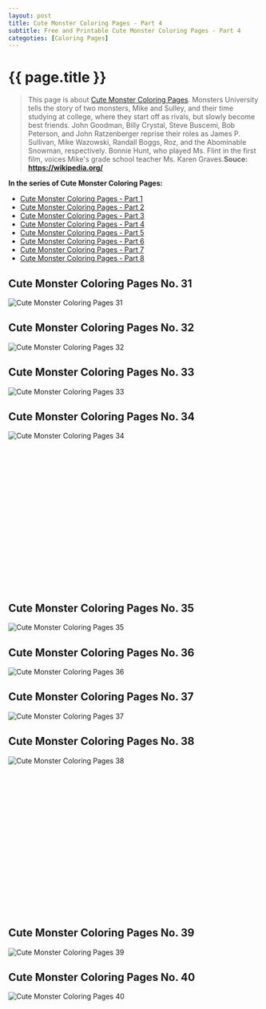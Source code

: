 ```yaml
---
layout: post
title: Cute Monster Coloring Pages - Part 4
subtitle: Free and Printable Cute Monster Coloring Pages - Part 4
categoties: [Coloring Pages]
---
```

{{ page.title }}
================
> This page is about [Cute Monster Coloring Pages](https://hoanghabelle.github.io/). Monsters University tells the story of two monsters, Mike and Sulley, and their time studying at college, where they start off as rivals, but slowly become best friends. John Goodman, Billy Crystal, Steve Buscemi, Bob Peterson, and John Ratzenberger reprise their roles as James P. Sullivan, Mike Wazowski, Randall Boggs, Roz, and the Abominable Snowman, respectively. Bonnie Hunt, who played Ms. Flint in the first film, voices Mike's grade school teacher Ms. Karen Graves.__Souce: https://wikipedia.org/__

**In the series of Cute Monster Coloring Pages:**

* [Cute Monster Coloring Pages - Part 1](https://hoanghabelle.github.io/2017/11/16/Cute-Monster-Coloring-Pages-part-1.html)
* [Cute Monster Coloring Pages - Part 2](https://hoanghabelle.github.io/2017/11/16/Cute-Monster-Coloring-Pages-part-2.html)
* [Cute Monster Coloring Pages - Part 3](https://hoanghabelle.github.io/2017/11/16/Cute-Monster-Coloring-Pages-part-3.html)
* [Cute Monster Coloring Pages - Part 4](https://hoanghabelle.github.io/2017/11/16/Cute-Monster-Coloring-Pages-part-4.html)
* [Cute Monster Coloring Pages - Part 5](https://hoanghabelle.github.io/2017/11/16/Cute-Monster-Coloring-Pages-part-5.html)
* [Cute Monster Coloring Pages - Part 6](https://hoanghabelle.github.io/2017/11/16/Cute-Monster-Coloring-Pages-part-6.html)
* [Cute Monster Coloring Pages - Part 7](https://hoanghabelle.github.io/2017/11/16/Cute-Monster-Coloring-Pages-part-7.html)
* [Cute Monster Coloring Pages - Part 8](https://hoanghabelle.github.io/2017/11/16/Cute-Monster-Coloring-Pages-part-8.html)
## Cute Monster Coloring Pages No. 31
![Cute Monster Coloring Pages 31](https://hoanghabelle.github.io/img2/Cute-Monster-Coloring-Pages%20(31).jpg "Cute Monster Coloring Pages 31")

## Cute Monster Coloring Pages No. 32
![Cute Monster Coloring Pages 32](https://hoanghabelle.github.io/img2/Cute-Monster-Coloring-Pages%20(32).jpg "Cute Monster Coloring Pages 32")

## Cute Monster Coloring Pages No. 33
![Cute Monster Coloring Pages 33](https://hoanghabelle.github.io/img2/Cute-Monster-Coloring-Pages%20(33).jpg "Cute Monster Coloring Pages 33")

## Cute Monster Coloring Pages No. 34
![Cute Monster Coloring Pages 34](https://hoanghabelle.github.io/img2/Cute-Monster-Coloring-Pages%20(34).jpg "Cute Monster Coloring Pages 34")

<script async src="//pagead2.googlesyndication.com/pagead/js/adsbygoogle.js"></script><!-- Texxtonly --><ins class="adsbygoogle" style="display:inline-block;width:336px;height:280px" data-ad-client="ca-pub-6753140515841889" data-ad-slot="3207852233"></ins><script>(adsbygoogle = window.adsbygoogle || []).push({}); </script>

## Cute Monster Coloring Pages No. 35
![Cute Monster Coloring Pages 35](https://hoanghabelle.github.io/img2/Cute-Monster-Coloring-Pages%20(35).jpg "Cute Monster Coloring Pages 35")

## Cute Monster Coloring Pages No. 36
![Cute Monster Coloring Pages 36](https://hoanghabelle.github.io/img2/Cute-Monster-Coloring-Pages%20(36).jpg "Cute Monster Coloring Pages 36")

## Cute Monster Coloring Pages No. 37
![Cute Monster Coloring Pages 37](https://hoanghabelle.github.io/img2/Cute-Monster-Coloring-Pages%20(37).jpg "Cute Monster Coloring Pages 37")

## Cute Monster Coloring Pages No. 38
![Cute Monster Coloring Pages 38](https://hoanghabelle.github.io/img2/Cute-Monster-Coloring-Pages%20(38).jpg "Cute Monster Coloring Pages 38")

<script async src="//pagead2.googlesyndication.com/pagead/js/adsbygoogle.js"></script><!-- Texxtonly --><ins class="adsbygoogle" style="display:inline-block;width:336px;height:280px" data-ad-client="ca-pub-6753140515841889" data-ad-slot="3207852233"></ins><script>(adsbygoogle = window.adsbygoogle || []).push({}); </script>

## Cute Monster Coloring Pages No. 39
![Cute Monster Coloring Pages 39](https://hoanghabelle.github.io/img2/Cute-Monster-Coloring-Pages%20(39).jpg "Cute Monster Coloring Pages 39")

## Cute Monster Coloring Pages No. 40
![Cute Monster Coloring Pages 40](https://hoanghabelle.github.io/img2/Cute-Monster-Coloring-Pages%20(40).jpg "Cute Monster Coloring Pages 40")

